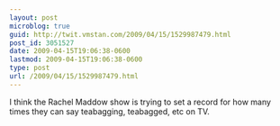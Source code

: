 ```yaml
---
layout: post
microblog: true
guid: http://twit.vmstan.com/2009/04/15/1529987479.html
post_id: 3051527
date: 2009-04-15T19:06:38-0600
lastmod: 2009-04-15T19:06:38-0600
type: post
url: /2009/04/15/1529987479.html
---
```

I think the Rachel Maddow show is trying to set a record for how many times they can say teabagging, teabagged, etc on TV.

